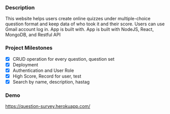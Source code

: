 ### Description

This website helps users create online quizzes under multiple-choice question format and keep data of who                         took it and their score. Users can use Gmail account log in. App is built with. App is built with NodeJS, React, MongoDB, and Restful API

### Project Milestones

-   [x] CRUD operation for every question, question set
-   [x] Deployment
-   [x] Authentication and User Role
-   [x] High Score, Record for user, test
-   [x] Search by name, description, hastag
### Demo

https://question-survey.herokuapp.com/
